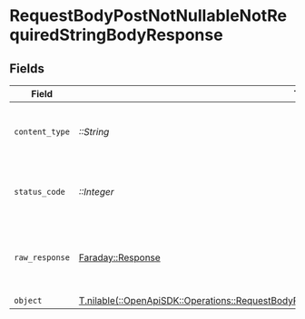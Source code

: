 # RequestBodyPostNotNullableNotRequiredStringBodyResponse


## Fields

| Field                                                                                                                                                                                      | Type                                                                                                                                                                                       | Required                                                                                                                                                                                   | Description                                                                                                                                                                                |
| ------------------------------------------------------------------------------------------------------------------------------------------------------------------------------------------ | ------------------------------------------------------------------------------------------------------------------------------------------------------------------------------------------ | ------------------------------------------------------------------------------------------------------------------------------------------------------------------------------------------ | ------------------------------------------------------------------------------------------------------------------------------------------------------------------------------------------ |
| `content_type`                                                                                                                                                                             | *::String*                                                                                                                                                                                 | :heavy_check_mark:                                                                                                                                                                         | HTTP response content type for this operation                                                                                                                                              |
| `status_code`                                                                                                                                                                              | *::Integer*                                                                                                                                                                                | :heavy_check_mark:                                                                                                                                                                         | HTTP response status code for this operation                                                                                                                                               |
| `raw_response`                                                                                                                                                                             | [Faraday::Response](https://www.rubydoc.info/gems/faraday/Faraday/Response)                                                                                                                | :heavy_check_mark:                                                                                                                                                                         | Raw HTTP response; suitable for custom response parsing                                                                                                                                    |
| `object`                                                                                                                                                                                   | [T.nilable(::OpenApiSDK::Operations::RequestBodyPostNotNullableNotRequiredStringBodyResponseBody)](../../models/operations/requestbodypostnotnullablenotrequiredstringbodyresponsebody.md) | :heavy_minus_sign:                                                                                                                                                                         | OK                                                                                                                                                                                         |